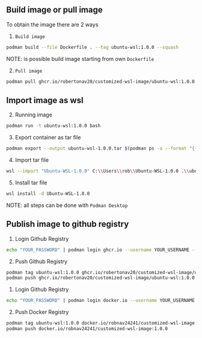 ## Build image or pull image

To obtain the image there are 2 ways
1. `Build image`
```bash
podman build --file Dockerfile . --tag ubuntu-wsl:1.0.0 --squash
```
NOTE: is possible build image starting from own `Dockerfile`

2. `Pull image`
```bash
podman pull ghcr.io/robertonav20/customized-wsl-image/ubuntu-wsl:1.0.0
```

## Import image as wsl

2. Running image
```bash
podman run -t ubuntu-wsl:1.0.0 bash
```

3. Export container as tar file
```bash
podman export --output ubuntu-wsl-1.0.0.tar $(podman ps -a --format "{{.Names}}")
```

4. Import tar file
```bash
wsl --import "Ubuntu-WSL-1.0.0" C:\\Users\\rob\\Ubuntu-WSL-1.0.0 .\\ubuntu-wsl-1.0.0.tar
```

5. Install tar file
```bash
wsl install -d Ubuntu-WSL-1.0.0
```

NOTE: all steps can be done with `Podman Desktop`

## Publish image to github registry
1. Login Github Registry
```bash
echo "YOUR_PASSWORD" | podman login ghcr.io --username YOUR_USERNAME --password-stdin
```
2. Push Github Registry
```bash
podman tag ubuntu-wsl:1.0.0 ghcr.io/robertonav20/customized-wsl-image/ubuntu-wsl:1.0.0
podman push ghcr.io/robertonav20/customized-wsl-image/ubuntu-wsl:1.0.0
```

1. Login Github Registry
```bash
echo "YOUR_PASSWORD" | podman login docker.io --username YOUR_USERNAME --password-stdin
```
2. Push Docker Registry
```bash
podman tag ubuntu-wsl:1.0.0 docker.io/robnav24241/customized-wsl-image:1.0.0
podman push docker.io/robnav24241/customized-wsl-image:1.0.0
```

